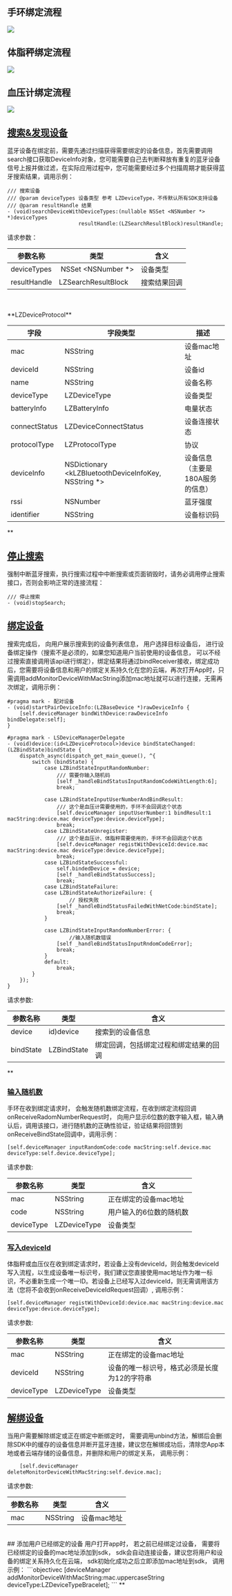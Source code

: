 <a name="zUI4q"></a>
## 手环绑定流程
![](https://cdn.nlark.com/yuque/__puml/a9dc2490b711c4bf1a20cbbfd1cfb2ef.svg#lake_card_v2=eyJjb2RlIjoiQHN0YXJ0dW1sXG5cbmF1dG9udW1iZXJcblxuYWN0b3IgXCLnlKjmiLdcIiBhcyBVc2VyXG5wYXJ0aWNpcGFudCBcIkFwcFwiIGFzIEFwcFxucGFydGljaXBhbnQgXCJTREtcIiBhcyBTREtcbnBhcnRpY2lwYW50IFwi6K6-5aSHXCIgYXMgRGV2aWNlXG5cbmFjdGl2YXRlIEFwcFxuQXBwIC0-IFNESzog5Yid5aeL5YyWU0RL77ya6LCD55SoaW5pdFdpdGhBcHBJZOWIneWni-WMllxuXG5hY3RpdmF0ZSBVc2VyXG5cblVzZXIgLT4gQXBwOiDpgInmi6norr7lpIflj5Hotbfnu5HlrprmtYHnqItcbmFjdGl2YXRlIEFwcFxuXG5BcHAgLT4gU0RLOiDlj5HotbfmkJzntKLor7fmsYLvvJpzZWFyY2hEZXZpY2VXaXRoRGV2aWNlVHlwZXNcbmFjdGl2YXRlIFNES1xuXG5TREsgLS0-IEFwcDog6L-U5Zue5pCc57Si57uT5p6cXG5ub3RlIHJpZ2h0IG9mIFNESzog5q-P5qyh6L-U5Zue5Y2V5Liq6K6-5aSH77yM5LiN5aSE55CG6YeN5aSN57uT5p6cXG5cbmFjdGl2YXRlIEFwcFxuQXBwIC0-IEFwcDog6IGa5ZCI5pCc57Si57uT5p6c77yM5oyJ54Wn5L-h5Y-35by65bqm5o6S5bqPXG5cbkFwcCAtLT4gVXNlcjog5ZCR55So5oi35bGV56S65pCc57Si5Yiw55qE6K6-5aSH5YiX6KGoXG5cblVzZXIgLT4gQXBwOiDpgInmi6nkuIDkuKrmkJzntKLliLDnmoTorr7lpIfov5vooYznu5HlrppcblxuQXBwIC0-IFNESzog6LCD55SoYmluZFdpdGhEZXZpY2VcblxuU0RLIC0-IERldmljZTog6L-e5o6l6K6-5aSH77yM6I635Y-W6ZqP5py65pWwXG5cbkRldmljZSAtPiBTREs6IOi_lOWbnumaj-acuuaVsFxuXG5TREsgLS0-IEFwcDog5Zue6LCDYmluZFN0YXRlQ2hhbmdlZCzlkYrnn6XpnIDopoHpmo_mnLrmlbDphY3lr7lcblxuQXBwIC0-IEFwcDog5pi-56S66ZqP5py65pWw6L6T5YWl5qGGXG5cblVzZXIgLT4gQXBwOiDovpPlhaXpmo_mnLrmlbBcblxuQXBwIC0-IFNESzog6LCD55SoaW5wdXRSYW5kb21Db2Rl6L6T5YWl6ZqP5py65pWwXG5cblNESyAtPiBTREs6IOmqjOivgemaj-acuuaVsOeahOato-ehruaAp1xuXG5TREsgLT4gRGV2aWNlOiDlkYrnn6Xpqozor4Hnu5PmnpxcblxuU0RLIC0tPiBBcHA6IOWbnuiwg2JpbmRTdGF0ZUNoYW5nZWTlkYrnn6Xnu5Hlrprnu5PmnpxcblxuU0RLIC0-IFNESzog5byA5aeL5o6l5pS25pWw5o2uXG5AZW5kdW1sIiwidHlwZSI6InB1bWwiLCJtYXJnaW4iOnRydWUsImlkIjoiZGdqSmgiLCJ1cmwiOiJodHRwczovL2Nkbi5ubGFyay5jb20veXVxdWUvX19wdW1sL2E5ZGMyNDkwYjcxMWM0YmYxYTIwY2JiZmQxY2ZiMmVmLnN2ZyIsImNhcmQiOiJkaWFncmFtIn0=)

<a name="h49mf"></a>
## 体脂秤绑定流程


![](https://cdn.nlark.com/yuque/__puml/68a8d787df4c33bb93612bb507d1b9b0.svg#lake_card_v2=eyJjb2RlIjoiQHN0YXJ0dW1sXG5cbmF1dG9udW1iZXJcblxuYWN0b3IgXCLnlKjmiLdcIiBhcyBVc2VyXG5wYXJ0aWNpcGFudCBcIkFwcFwiIGFzIEFwcFxucGFydGljaXBhbnQgXCJTREtcIiBhcyBTREtcbnBhcnRpY2lwYW50IFwi6K6-5aSHXCIgYXMgRGV2aWNlICNvcmFuZ2VcblxuYWN0aXZhdGUgQXBwXG5BcHAgLT4gU0RLOiDliJ3lp4vljJZTREvvvJrosIPnlKhpbml0V2l0aEFwcElk5Yid5aeL5YyWXG5cbmFjdGl2YXRlIFVzZXJcblxuVXNlciAtPiBBcHA6IOmAieaLqeiuvuWkh-WPkei1t-e7keWumua1geeoi1xuYWN0aXZhdGUgQXBwXG5cbkFwcCAtPiBTREs6IOWPkei1t-aQnOe0ouivt-axgu-8mnNlYXJjaERldmljZVdpdGhEZXZpY2VUeXBlc1xuYWN0aXZhdGUgU0RLXG5cblNESyAtLT4gQXBwOiDov5Tlm57mkJzntKLnu5Pmnpxcbm5vdGUgcmlnaHQgb2YgU0RLOiDmr4_mrKHov5Tlm57ljZXkuKrorr7lpIfvvIzkuI3lpITnkIbph43lpI3nu5PmnpxcblxuYWN0aXZhdGUgQXBwXG5BcHAgLT4gQXBwOiDogZrlkIjmkJzntKLnu5PmnpzvvIzmjInnhafkv6Hlj7flvLrluqbmjpLluo9cblxuQXBwIC0tPiBVc2VyOiDlkJHnlKjmiLflsZXnpLrmkJzntKLliLDnmoTorr7lpIfliJfooahcblxuVXNlciAtPiBBcHA6IOmAieaLqeS4gOS4quaQnOe0ouWIsOeahOiuvuWkh-i_m-ihjOe7keWumlxuXG5BcHAgLT4gU0RLOiDosIPnlKhiaW5kV2l0aERldmljZVxuXG5TREsgLT4gRGV2aWNlOiDov57mjqXorr7lpIdcblNESyAtPiBTREs66K-75Y-W6K6-5aSH5L-h5oGv77yM5Yik5pat5piv5ZCm6ZyA6KaB55Sf5oiQRGV2aWNlSWRcblNESyAtLT4gQXBwOiDlm57osINiaW5kU3RhdGVDaGFuZ2VkLOWRiuefpemcgOimgeWGmeWFpURldmljZUlkXG5BcHAgLT4gU0RLOiDosIPnlKhyZWdpc3RXaXRoRGV2aWNlSWTlhpnlhaVEZXZpY2VJRFxuU0RLIC0-IERldmljZTog5YaZ5YWlRGV2aWNlSURcblxuU0RLIC0tPiBBcHA6IOWbnuiwg2JpbmRTdGF0ZUNoYW5nZWTlkYrnn6Xnu5Hlrprnu5PmnpxcblxuU0RLIC0-IFNESzog5byA5aeL5o6l5pS25pWw5o2uXG5AZW5kdW1sIiwidHlwZSI6InB1bWwiLCJtYXJnaW4iOnRydWUsImlkIjoiRjh6NkEiLCJ1cmwiOiJodHRwczovL2Nkbi5ubGFyay5jb20veXVxdWUvX19wdW1sLzY4YThkNzg3ZGY0YzMzYmI5MzYxMmJiNTA3ZDFiOWIwLnN2ZyIsImNhcmQiOiJkaWFncmFtIn0=)

<a name="IqDQp"></a>
## 血压计绑定流程


![](https://cdn.nlark.com/yuque/__puml/a7c3776598267626d1ae185f131f785a.svg#lake_card_v2=eyJjb2RlIjoiQHN0YXJ0dW1sXG5cbmF1dG9udW1iZXJcblxuYWN0b3IgXCLnlKjmiLdcIiBhcyBVc2VyXG5wYXJ0aWNpcGFudCBcIkFwcFwiIGFzIEFwcFxucGFydGljaXBhbnQgXCJTREtcIiBhcyBTREtcbnBhcnRpY2lwYW50IFwi6K6-5aSHXCIgYXMgRGV2aWNlICNvcmFuZ2VcblxuYWN0aXZhdGUgQXBwXG5BcHAgLT4gU0RLOiDliJ3lp4vljJZTREvvvJrosIPnlKhpbml0V2l0aEFwcElk5Yid5aeL5YyWXG5cbmFjdGl2YXRlIFVzZXJcblxuVXNlciAtPiBBcHA6IOmAieaLqeiuvuWkh-WPkei1t-e7keWumua1geeoi1xuYWN0aXZhdGUgQXBwXG5cbkFwcCAtPiBTREs6IOWPkei1t-aQnOe0ouivt-axgu-8mnNlYXJjaERldmljZVdpdGhEZXZpY2VUeXBlc1xuYWN0aXZhdGUgU0RLXG5cblNESyAtLT4gQXBwOiDov5Tlm57mkJzntKLnu5Pmnpxcbm5vdGUgcmlnaHQgb2YgU0RLOiDmr4_mrKHov5Tlm57ljZXkuKrorr7lpIfvvIzkuI3lpITnkIbph43lpI3nu5PmnpxcblxuYWN0aXZhdGUgQXBwXG5BcHAgLT4gQXBwOiDogZrlkIjmkJzntKLnu5PmnpzvvIzmjInnhafkv6Hlj7flvLrluqbmjpLluo9cblxuQXBwIC0tPiBVc2VyOiDlkJHnlKjmiLflsZXnpLrmkJzntKLliLDnmoTorr7lpIfliJfooahcblxuVXNlciAtPiBBcHA6IOmAieaLqeS4gOS4quaQnOe0ouWIsOeahOiuvuWkh-i_m-ihjOe7keWumlxuXG5BcHAgLT4gU0RLOiDosIPnlKhiaW5kV2l0aERldmljZVxuXG5TREsgLT4gRGV2aWNlOiDov57mjqXorr7lpIdcblNESyAtPiBTREs66K-75Y-W6K6-5aSH5L-h5oGv77yM5Yik5pat5piv5ZCm6ZyA6KaB55Sf5oiQRGV2aWNlSWRcblNESyAtLT4gQXBwOiDlm57osINiaW5kU3RhdGVDaGFuZ2VkLOWRiuefpemcgOimgeWGmeWFpURldmljZUlkXG5BcHAgLT4gU0RLOiDosIPnlKhyZWdpc3RXaXRoRGV2aWNlSWTlhpnlhaVEZXZpY2VJRFxuU0RLIC0-IERldmljZTog5YaZ5YWlRGV2aWNlSURcblNESyAtLT4gQXBwOiDlm57osINiaW5kU3RhdGVDaGFuZ2VkLOWRiuefpemcgOimgeWGmeWFpeeUqOaIt-e8luWPt1xuQXBwIC0-IFNESzog6LCD55SoaW5wdXRVc2VyTnVtYmVy5YaZ5YWl55So5oi357yW5Y-3XG5TREsgLS0-IEFwcDog5Zue6LCDYmluZFN0YXRlQ2hhbmdlZCzlkYrnn6Xnu5Hlrprnu5PmnpxcblNESyAtPiBTREs6IOW8gOWni-aOpeaUtuaVsOaNrlxuQGVuZHVtbCIsInR5cGUiOiJwdW1sIiwibWFyZ2luIjp0cnVlLCJpZCI6ImR4eWluIiwidXJsIjoiaHR0cHM6Ly9jZG4ubmxhcmsuY29tL3l1cXVlL19fcHVtbC9hN2MzNzc2NTk4MjY3NjI2ZDFhZTE4NWYxMzFmNzg1YS5zdmciLCJjYXJkIjoiZGlhZ3JhbSJ9)<a name="SzYQV"></a>
## [搜索&发现设备](https://docs.leshiguang.com/dev-android/bluetooth/reference/device?id=%e6%90%9c%e7%b4%a2amp%e5%8f%91%e7%8e%b0%e8%ae%be%e5%a4%87)
蓝牙设备在绑定前，需要先通过扫描获得需要绑定的设备信息，首先需要调用search接口获取DeviceInfo对象，您可能需要自己去判断释放有重复的蓝牙设备信号上报并做过滤，在实际应用过程中，您可能需要经过多个扫描周期才能获得蓝牙搜索结果，调用示例：
```
/// 搜索设备
/// @param deviceTypes 设备类型 参考 LZDeviceType，不传默认所有SDK支持设备
/// @param resultHandle 结果
- (void)searchDeviceWithDeviceTypes:(nullable NSSet <NSNumber *> *)deviceTypes
                       resultHandle:(LZSearchResultBlock)resultHandle;
```
请求参数：

| 参数名称 | 类型 | 含义 |
| --- | --- | --- |
| deviceTypes |  NSSet <NSNumber *> | 设备类型 |
| resultHandle | LZSearchResultBlock | 搜索结果回调 |


<br />
<br />**LZDeviceProtocol**

| 字段 | 字段类型 | 描述 |
| --- | --- | --- |
| mac | NSString | 设备mac地址 |
| deviceId | NSString | 设备id |
| name | NSString | 设备名称 |
| deviceType | LZDeviceType | 设备类型 |
| batteryInfo | LZBatteryInfo |  电量状态 |
| connectStatus | LZDeviceConnectStatus | 设备连接状态 |
| protocolType | LZProtocolType |  协议 |
| deviceInfo |  NSDictionary <kLZBluetoothDeviceInfoKey, NSString *> | 设备信息（主要是180A服务的信息） |
| rssi | NSNumber | 蓝牙强度 |
| identifier | NSString | 设备标识码 |

**
<a name="ZSNur"></a>
## [停止搜索](https://docs.leshiguang.com/dev-android/bluetooth/reference/device?id=%e5%81%9c%e6%ad%a2%e6%90%9c%e7%b4%a2)
强制中断蓝牙搜索，执行搜索过程中中断搜索或页面销毁时，请务必调用停止搜索接口，否则会影响正常的连接流程：
```
/// 停止搜索
- (void)stopSearch;
```
<a name="qAuSv"></a>
## [绑定设备](https://docs.leshiguang.com/dev-android/bluetooth/reference/device?id=%e7%bb%91%e5%ae%9a%e8%ae%be%e5%a4%87)
搜索完成后， 向用户展示搜索到的设备列表信息， 用户选择目标设备后， 进行设备绑定操作（搜索不是必须的，如果您知道用户当前使用的设备信息， 可以不经过搜索直接调用该api进行绑定），绑定结果将通过bindReceiver接收，绑定成功后，您需要将设备信息和用户的绑定关系持久化在您的云端，再次打开App时，只需调用addMonitorDeviceWithMacString添加mac地址就可以进行连接，无需再次绑定，调用示例：
```
#pragma mark - 配对设备
- (void)startPairDeviceInfo:(LZBaseDevice *)rawDeviceInfo {
    [self.deviceManager bindWithDevice:rawDeviceInfo bindDelegate:self];
}

#pragma mark - LSDeviceManagerDelegate
- (void)device:(id<LZDeviceProtocol>)device bindStateChanged:(LZBindState)bindState {
    dispatch_async(dispatch_get_main_queue(), ^{
        switch (bindState) {
            case LZBindStateInputRandomNumber:
                /// 需要你输入随机码
                [self _handleBindStatusInputRandomCodeWihtLength:6];
                break;
                
            case LZBindStateInputUserNumberAndBindResult:
                /// 这个是血压计需要使用的，手环不会回调这个状态
                [self.deviceManager inputUserNumber:1 bindResult:1 macString:device.mac deviceType:device.deviceType];
                break;
            case LZBindStateUnregister:
                /// 这个是血压计、体脂秤需要使用的，手环不会回调这个状态
                [self.deviceManager registWithDeviceId:device.mac macString:device.mac deviceType:device.deviceType];
                break;
            case LZBindStateSuccessful:
                self.bindedDevice = device;
                [self _handleBindStatusSuccess];
                break;
            case LZBindStateFailure:
            case LZBindStateAuthorizeFailure: {
            		// 授权失败
                [self _handleBindStatusFailedWithNetCode:bindState];
                break;
            }
           
            case LZBindStateInputRandomNumberError: {
            		//输入随机数错误
                [self _handleBindStatusInputRndomCodeError];
                break;
            }
            default:
                break;
        }
    });
}
```
请求参数:

| 参数名称 | 类型 | 含义 |
| --- | --- | --- |
| device | id<LZDeviceProtocol>)device | 搜索到的设备信息 |
| bindState | LZBindState | 绑定回调，包括绑定过程和绑定结果的回调 |

**
<a name="ltPmF"></a>
### [输入随机数](https://docs.leshiguang.com/dev-android/bluetooth/reference/device?id=%e8%be%93%e5%85%a5%e9%9a%8f%e6%9c%ba%e6%95%b0)
手环在收到绑定请求时， 会触发随机数绑定流程，在收到绑定流程回调onReceiveRadomNumberRequest时， 向用户显示6位数的数字输入框，输入确认后，调用该接口，进行随机数的正确性验证，验证结果将回馈到onReceiveBindState回调中，调用示例：
```
[self.deviceManager inputRandomCode:code macString:self.device.mac deviceType:self.device.deviceType];

```
请求参数:

| 参数名称 | 类型 | 含义 |
| --- | --- | --- |
| mac | NSString | 正在绑定的设备mac地址 |
| code | NSString | 用户输入的6位数的随机数 |
| deviceType | LZDeviceType | 设备类型 |

<a name="ytm6G"></a>
### [写入deviceId](https://docs.leshiguang.com/dev-android/bluetooth/reference/device?id=%e5%86%99%e5%85%a5deviceid)
体脂秤或血压仪在收到绑定请求时，若设备上没有deviceId，则会触发deviceId写入流程，以生成设备唯一标识号，我们建议您直接使用mac地址作为唯一标识，不必重新生成一个唯一ID。若设备上已经写入过deviceId，则无需调用该方法（您将不会收到onReceiveDeviceIdRequest回调）, 调用示例：
```
[self.deviceManager registWithDeviceId:device.mac macString:device.mac deviceType:device.deviceType];
```
请求参数:

| 参数名称 | 类型 | 含义 |
| --- | --- | --- |
| mac | NSString | 正在绑定的设备mac地址 |
| deviceId | NSString | 设备的唯一标识号，格式必须是长度为12的字符串 |
| deviceType | LZDeviceType | 设备类型 |

<a name="Iqc1D"></a>
## [解绑设备](https://docs.leshiguang.com/dev-android/bluetooth/reference/device?id=%e8%a7%a3%e7%bb%91%e8%ae%be%e5%a4%87)
当用户需要解除绑定或正在绑定中断绑定时， 需要调用unbind方法，解绑后会删除SDK中的缓存的设备信息并断开蓝牙连接，建议您在解绑成功后，清除您App本地或者云端存储的设备信息，并删除和用户的绑定关系， 调用示例：
```
    [self.deviceManager deleteMonitorDeviceWithMacString:self.device.mac];
```
请求参数:

| 参数名称 | 类型 | 含义 |
| --- | --- | --- |
| mac | NSString | 设备mac地址 |

<br />
<a name="EGGHI"></a>
## 添加用户已经绑定的设备
用户打开app时， 若之前已经绑定过设备， 需要将已经绑定的设备的mac地址添加到sdk， sdk会自动连接设备，建议您将用户和设备的绑定关系持久化在云端， sdk初始化成功之后立即添加mac地址到sdk， 调用示例：
```objectivec
[deviceManager addMonitorDeviceWithMacString:mac.uppercaseString deviceType:LZDeviceTypeBracelet];
```
**

